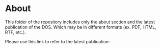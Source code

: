 # About
This folder of the repository includes only the about section and the latest publication of the DOS. Which may be in different formats (ex. PDF, HTML, RTF, etc.).

Please use this link to refer to the latest publication:
